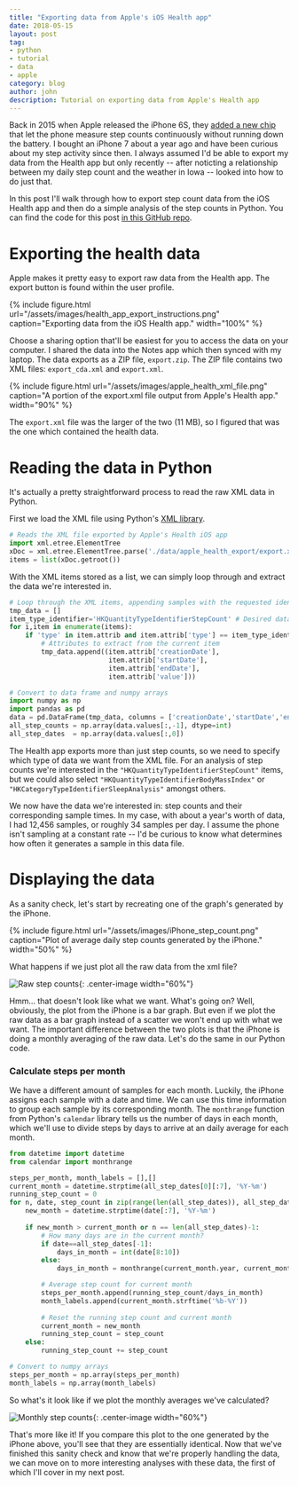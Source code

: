 ```yaml
---
title: "Exporting data from Apple's iOS Health app"
date: 2018-05-15
layout: post
tag:
- python
- tutorial
- data
- apple
category: blog
author: john
description: Tutorial on exporting data from Apple's Health app
---
```


Back in 2015 when Apple released the iPhone 6S, they [added a new chip](https://appleinsider.com/articles/15/09/10/apples-efficient-m9-coprocessor-will-let-your-iphone-6s-track-pace-make-hey-siri-always-on) that let the phone measure step counts continuously without running down the battery. I bought an iPhone 7 about a year ago and have been curious about my step activity since then. I always assumed I'd be able to export my data from the Health app but only recently -- after noticting a relationship between my daily step count and the weather in Iowa -- looked into how to do just that.

In this post I'll walk through how to export step count data from the iOS Health app and then do a simple analysis of the step counts in Python. You can find the code for this post [in this GitHub repo](https://github.com/johnwmillr/WeatherStepCount).

# Exporting the health data

Apple makes it pretty easy to export raw data from the Health app. The export button is found within the user profile.

{% include figure.html url="/assets/images/health_app_export_instructions.png" caption="Exporting data from the iOS Health app." width="100%" %}

Choose a sharing option that'll be easiest for you to access the data on your computer. I shared the data into the Notes app which then synced with my laptop. The data exports as a ZIP file, `export.zip`. The ZIP file contains two XML files: `export_cda.xml` and `export.xml`. 

{% include figure.html url="/assets/images/apple_health_xml_file.png" caption="A portion of the export.xml file output from Apple's Health app." width="90%" %}

The `export.xml` file was the larger of the two (11 MB), so I figured that was the one which contained the health data.

# Reading the data in Python

It's actually a pretty straightforward process to read the raw XML data in Python.

First we load the XML file using Python's [XML library](https://docs.python.org/3/library/xml.html).

```python
# Reads the XML file exported by Apple's Health iOS app
import xml.etree.ElementTree
xDoc = xml.etree.ElementTree.parse('./data/apple_health_export/export.xml')
items = list(xDoc.getroot())
```

With the XML items stored as a list, we can simply loop through and extract the data we're interested in.

```python
# Loop through the XML items, appending samples with the requested identifier
tmp_data = []
item_type_identifier='HKQuantityTypeIdentifierStepCount' # Desired data type
for i,item in enumerate(items):
    if 'type' in item.attrib and item.attrib['type'] == item_type_identifier:        
        # Attributes to extract from the current item
        tmp_data.append((item.attrib['creationDate'],
                         item.attrib['startDate'],
                         item.attrib['endDate'],
                         item.attrib['value']))

# Convert to data frame and numpy arrays
import numpy as np
import pandas as pd
data = pd.DataFrame(tmp_data, columns = ['creationDate','startDate','endDate','value'])
all_step_counts = np.array(data.values[:,-1], dtype=int)
all_step_dates  = np.array(data.values[:,0])
```

The Health app exports more than just step counts, so we need to specify which type of data we want from the XML file. For an analysis of step counts we're interested in the `"HKQuantityTypeIdentifierStepCount"` items, but we could also select `"HKQuantityTypeIdentifierBodyMassIndex"` or `"HKCategoryTypeIdentifierSleepAnalysis"` amongst others.

We now have the data we're interested in: step counts and their corresponding sample times. In my case, with about a year's worth of data, I had 12,456 samples, or roughly 34 samples per day. I assume the phone isn't sampling at a constant rate -- I'd be curious to know what determines how often it generates a sample in this data file.

# Displaying the data

As a sanity check, let's start by recreating one of the graph's generated by the iPhone.

{% include figure.html url="/assets/images/iPhone_step_count.png" caption="Plot of average daily step counts generated by the iPhone." width="50%" %}

What happens if we just plot all the raw data from the xml file?

![Raw step counts]({{site.url}}/assets/images/step_counts_raw.png){: .center-image width="60%"}

Hmm... that doesn't look like what we want. What's going on? Well, obviously, the plot from the iPhone is a bar graph. But even if we plot the raw data as a bar graph instead of a scatter we won't end up with what we want. The important difference between the two plots is that the iPhone is doing a monthly averaging of the raw data. Let's do the same in our Python code.

### Calculate steps per month

We have a different amount of samples for each month. Luckily, the iPhone assigns each sample with a date and time. We can use this time information to group each sample by its corresponding month. The `monthrange` function from Python's `calendar` library tells us the number of days in each month, which we'll use to divide steps by days to arrive at an daily average for each month.

```python
from datetime import datetime
from calendar import monthrange

steps_per_month, month_labels = [],[]
current_month = datetime.strptime(all_step_dates[0][:7], '%Y-%m')
running_step_count = 0
for n, date, step_count in zip(range(len(all_step_dates)), all_step_dates, all_step_counts):
    new_month = datetime.strptime(date[:7], '%Y-%m')
    
    if new_month > current_month or n == len(all_step_dates)-1:
        # How many days are in the current month?
        if date==all_step_dates[-1]:
            days_in_month = int(date[8:10])
        else:
            days_in_month = monthrange(current_month.year, current_month.month)[1]

        # Average step count for current month
        steps_per_month.append(running_step_count/days_in_month)
        month_labels.append(current_month.strftime('%b-%Y'))        
        
        # Reset the running step count and current month
        current_month = new_month
        running_step_count = step_count
    else:
        running_step_count += step_count    

# Convert to numpy arrays        
steps_per_month = np.array(steps_per_month)
month_labels = np.array(month_labels)
```

So what's it look like if we plot the monthly averages we've calculated?

![Monthly step counts]({{site.url}}/assets/images/step_counts_monthly.png){: .center-image width="60%"}

That's more like it! If you compare this plot to the one generated by the iPhone above, you'll see that they are essentially identical. Now that we've finished this sanity check and know that we're properly handling the data, we can move on to more interesting analyses with these data, the first of which I'll cover in my next post.